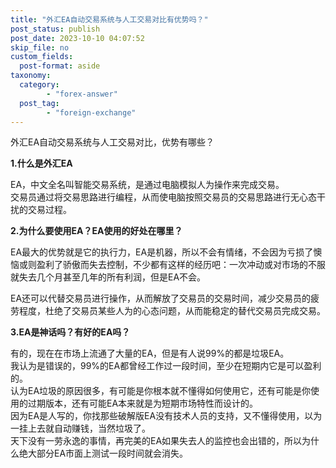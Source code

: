 ```yaml
---
title: "外汇EA自动交易系统与人工交易对比有优势吗？"
post_status: publish
post_date: 2023-10-10 04:07:52
skip_file: no
custom_fields: 
  post-format: aside
taxonomy:
  category:
        - "forex-answer"
  post_tag:
        - "foreign-exchange"
---
```


外汇EA自动交易系统与人工交易对比，优势有哪些？

**1.什么是外汇EA**

EA，中文全名叫智能交易系统，是通过电脑模拟人为操作来完成交易。  
交易员通过将交易思路进行编程，从而使电脑按照交易员的交易思路进行无心态干扰的交易过程。

**2.为什么要使用EA？EA使用的好处在哪里？**

EA最大的优势就是它的执行力，EA是机器，所以不会有情绪，不会因为亏损了懊恼或则盈利了骄傲而失去控制，不少都有这样的经历吧：一次冲动或对市场的不服就失去几个月甚至几年的所有利润，但是EA不会。

EA还可以代替交易员进行操作，从而解放了交易员的交易时间，减少交易员的疲劳程度，杜绝了交易员某些人为的心态问题，从而能稳定的替代交易员完成交易。

**3.EA是神话吗？有好的EA吗？**

有的，现在在市场上流通了大量的EA，但是有人说99%的都是垃圾EA。  
我认为是错误的，99%的EA都曾经工作过一段时间，至少在短期内它是可以盈利的。  
认为EA垃圾的原因很多，有可能是你根本就不懂得如何使用它，还有可能是你使用的过期版本，还有可能EA本来就是为短期市场特性而设计的。  
因为EA是人写的，你找那些破解版EA没有技术人员的支持，又不懂得使用，以为一挂上去就自动赚钱，当然垃圾了。  
天下没有一劳永逸的事情，再完美的EA如果失去人的监控也会出错的，所以为什么绝大部分EA市面上测试一段时间就会消失。
